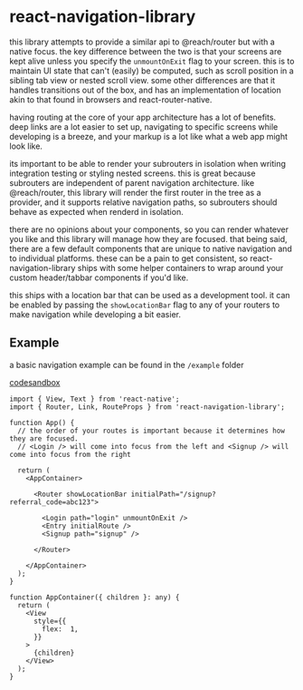 # react-navigation-library

this library attempts to provide a similar api to @reach/router but with a native focus. the key difference between the two is that your screens are kept alive unless you specify the `unmountOnExit` flag to your screen. this is to maintain UI state that can't (easily) be computed, such as scroll position in a sibling tab view or nested scroll view. some other differences are that it handles transitions out of the box, and has an implementation of location akin to that found in browsers and react-router-native.

having routing at the core of your app architecture has a lot of benefits. deep links are a lot easier to set up, navigating to specific screens while developing is a breeze, and your markup is a lot like what a web app might look like.

its important to be able to render your subrouters in isolation when writing integration testing or styling nested screens. this is great because subrouters are independent of parent navigation architecture. like @reach/router, this library will render the first router in the tree as a provider, and it supports relative navigation paths, so subrouters should behave as expected when renderd in isolation.

there are no opinions about your components, so you can render whatever you like and this library will manage how they are focused. that being said, there are a few default components that are unique to native navigation and to individual platforms. these can be a pain to get consistent, so react-navigation-library ships with some helper containers to wrap around your custom header/tabbar components if you'd like.

this ships with a location bar that can be used as a development tool. it can be enabled by passing the `showLocationBar` flag to any of your routers to make navigation while developing a bit easier.

## Example

a basic navigation example can be found in the `/example` folder

[codesandbox](https://codesandbox.io/s/github/andyboythekid/react-navigation-library/tree/master/example)

```
import { View, Text } from 'react-native';
import { Router, Link, RouteProps } from 'react-navigation-library';

function App() {
  // the order of your routes is important because it determines how they are focused.
  // <Login /> will come into focus from the left and <Signup /> will come into focus from the right

  return (
    <AppContainer>

      <Router showLocationBar initialPath="/signup?referral_code=abc123">

        <Login path="login" unmountOnExit />
        <Entry initialRoute />
        <Signup path="signup" />

      </Router>

    </AppContainer>
  );
}

function AppContainer({ children }: any) {
  return (
    <View
      style={{
        flex:  1,
      }}
    >
      {children}
    </View>
  );
}
```
